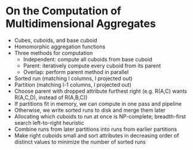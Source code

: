 # On the Computation of Multidimensional Aggregates
- Cubes, cuboids, and base cuboid
- Homomorphic aggregation functions
- Three methods for computation
    - Independent: compute all cuboids from base cuboid
    - Parent: iteratively compute every cuboid from its parent
    - Overlap: perform parent method in parallel
- Sorted run (matching l columns, l projected out)
- Partition (matching l-1 columns, l projected out)
- Choose parent with dropped attribute furthest right (e.g. R(A,C) wants
  R(A,C,D), instead of R(A,B,C))
- If partitions fit in memory, we can compute in one pass and pipeline
- Otherwise, we write sorted runs to disk and merge them later
- Allocating which cuboids to run at once is NP-complete; breadth-first search
  left-to-right heuristic
- Combine runs from later partitions into runs from earlier partitions
- Make right cuboids small and sort attributes in decreasing order of distinct
  values to minimize the number of sorted runs

